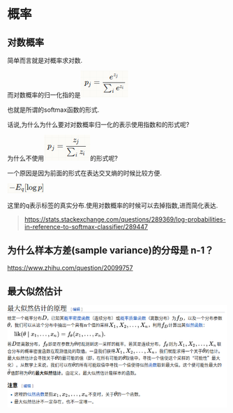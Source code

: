 # 概率

## 对数概率

简单而言就是对概率求对数.

而对数概率的归一化指的是![1540891268711](assets/1540891268711.png)

也就是所谓的softmax函数的形式.

话说,为什么为什么要对对数概率归一化的表示使用指数和的形式呢?

为什么不使用![1540891377353](assets/1540891377353.png)的形式呢?

一个原因是因为前面的形式在表达交叉熵的时候比较方便.

![1540891531374](assets/1540891531374.png)

这里的q表示标签的真实分布.使用对数概率的时候可以去掉指数,进而简化表达.

> <https://stats.stackexchange.com/questions/289369/log-probabilities-in-reference-to-softmax-classifier/289447>

## 为什么样本方差(sample variance)的分母是 n-1？

<https://www.zhihu.com/question/20099757>

## 最大似然估计

![1540896620895](assets/1540896620895.png)
